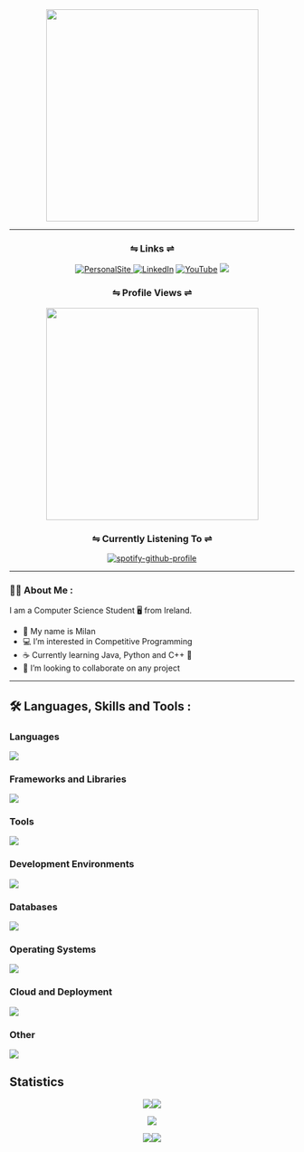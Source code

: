 <link rel="stylesheet" href="https://cdn.jsdelivr.net/gh/devicons/devicon@latest/devicon.min.css">


<div id="header" align="center"  padding-bottom="54px">
  <img src="https://media.giphy.com/media/CcwLAV11cALh3OuEJ5/giphy.gif" width="375">
</div>

---

<div id="badges" align="center">
  
   <h3 style="text-align: center" align="center">
    ⇋ Links ⇌
    </h3>
  
   [![PersonalSite](https://img.shields.io/static/v1?style=for-the-badge&message=Personal+Site&color=5ac200&logo=Google+Chrome&logoColor=FFFFFF&label=) ](https://milan.users.skynet.ie/home)
   [![LinkedIn](https://img.shields.io/badge/linkedIn-blue?logo=linkedIn&logocolor=blue&style=for-the-badge)](https://www.linkedin.com/in/milan-kovacs-cs/)
   [![YouTube](https://img.shields.io/badge/youtube-red?logo=youtube&logocolor=black&style=for-the-badge&end)](https://www.youtube.com/@codewithmilan157/videos)
   ![](https://dcbadge.vercel.app/api/shield/890607398065168384)

</div>

<div id="profile-count">
    <h3 style="text-align: center" align="center">
    ⇋ Profile Views ⇌
    </h3>
  <p style="text-align: center" align="center">
    <img align="center" style="text-align: center" width=375px height="auto" class="image" src="https://profile-counter.glitch.me/M-Byte480/count.svg" /> 
  </p>

</div>

<div align="center">
 <h3 style="text-align: center" align="center">
    ⇋ Currently Listening To ⇌
    </h3>
 
[![spotify-github-profile](https://spotify-github-profile.kittinanx.com/api/view?uid=m!lan02&cover_image=true&theme=novatorem&show_offline=false&background_color=121212&interchange=false&bar_color=53b14f&bar_color_cover=false)](https://github.com/kittinan/spotify-github-profile)
 
</div>

---

### :man_technologist: About Me :

I am a Computer Science Student 🖥️ from Ireland.

- 🕺  My name is Milan
- 💻 I’m interested in Competitive Programming
- ☕ Currently learning Java, Python and C++ 🐍
- 🤙 I’m looking to collaborate on any project

---

## :hammer_and_wrench: Languages, Skills and Tools :

### Languages
<img src="https://skillicons.dev/icons?i=cpp,java,py,ts,php,html,css,sass&perline=8" />

### Frameworks and Libraries
<img src="https://skillicons.dev/icons?i=angular,spring,tailwind,bootstrap,opencv,qt,jest&perline=7" />

### Tools
<img src="https://skillicons.dev/icons?i=git,github,gitlab,maven,cmake,npm&perline=8" />

### Development Environments
<img src="https://skillicons.dev/icons?i=androidstudio,clion,phpstorm,figma&perline=4" />

### Databases
<img src="https://skillicons.dev/icons?i=mysql,postgresql,firebase&perline=3" />

### Operating Systems
<img src="https://skillicons.dev/icons?i=linux,windows&perline=2" />

### Cloud and Deployment
<img src="https://skillicons.dev/icons?i=azure&perline=1" />

### Other
<img src="https://skillicons.dev/icons?i=regex&perline=1" />


## Statistics 
 
<div align="center">
 
 ![](http://github-profile-summary-cards.vercel.app/api/cards/stats?username=M-Byte480&theme=2077)![](http://github-profile-summary-cards.vercel.app/api/cards/productive-time?username=M-Byte480&theme=2077&utcOffset=8)

![](http://github-profile-summary-cards.vercel.app/api/cards/profile-details?username=M-Byte480&theme=2077)

![](http://github-profile-summary-cards.vercel.app/api/cards/repos-per-language?username=M-Byte480&theme=2077)![](http://github-profile-summary-cards.vercel.app/api/cards/most-commit-language?username=M-Byte480&theme=2077)

</div>






<!-- 
[![](https://raw.githubusercontent.com/8BitJonny/8BitJonny/master/profile-summary-card-output/2077/0-profile-details.svg)](https://github.com/vn7n24fzkq/github-profile-summary-cards)
[![](https://raw.githubusercontent.com/8BitJonny/8BitJonny/master/profile-summary-card-output/2077/1-repos-per-language.svg)](https://github.com/vn7n24fzkq/github-profile-summary-cards) [![](https://raw.githubusercontent.com/8BitJonny/8BitJonny/master/profile-summary-card-output/2077/2-most-commit-language.svg)](https://github.com/vn7n24fzkq/github-profile-summary-cards)
[![](https://raw.githubusercontent.com/8BitJonny/8BitJonny/master/profile-summary-card-output/2077/3-stats.svg)](https://github.com/vn7n24fzkq/github-profile-summary-cards) [![](https://raw.githubusercontent.com/8BitJonny/8BitJonny/master/profile-summary-card-output/2077/4-productive-time.svg)](https://github.com/vn7n24fzkq/github-profile-summary-cards)


![](https://raw.githubusercontent.com/8BitJonny/8BitJonny/master/profile-summary-card-output/2077/0-profile-details.svg)
 -->
